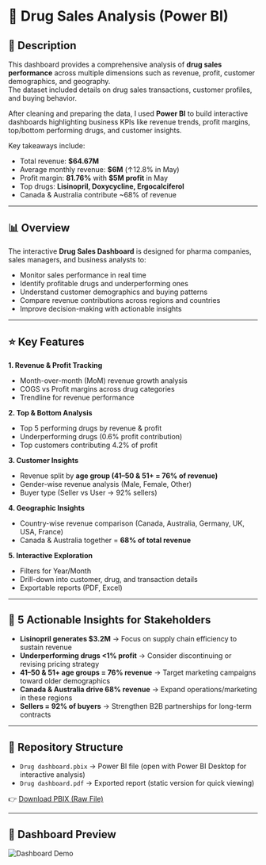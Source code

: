 # 💊 Drug Sales Analysis (Power BI)

## 📌 Description
This dashboard provides a comprehensive analysis of **drug sales performance** across multiple dimensions such as revenue, profit, customer demographics, and geography.  
The dataset included details on drug sales transactions, customer profiles, and buying behavior.  

After cleaning and preparing the data, I used **Power BI** to build interactive dashboards highlighting business KPIs like revenue trends, profit margins, top/bottom performing drugs, and customer insights.  

Key takeaways include:  
- Total revenue: **$64.67M**  
- Average monthly revenue: **$6M** (↑12.8% in May)  
- Profit margin: **81.76%** with **$5M profit** in May  
- Top drugs: **Lisinopril, Doxycycline, Ergocalciferol**  
- Canada & Australia contribute ~68% of revenue  

---

## 📊 Overview
The interactive **Drug Sales Dashboard** is designed for pharma companies, sales managers, and business analysts to:  
- Monitor sales performance in real time  
- Identify profitable drugs and underperforming ones  
- Understand customer demographics and buying patterns  
- Compare revenue contributions across regions and countries  
- Improve decision-making with actionable insights  

---

## ⭐ Key Features
**1. Revenue & Profit Tracking**  
- Month-over-month (MoM) revenue growth analysis  
- COGS vs Profit margins across drug categories  
- Trendline for revenue performance  

**2. Top & Bottom Analysis**  
- Top 5 performing drugs by revenue & profit  
- Underperforming drugs (0.6% profit contribution)  
- Top customers contributing 4.2% of profit  

**3. Customer Insights**  
- Revenue split by **age group (41–50 & 51+ = 76% of revenue)**  
- Gender-wise revenue analysis (Male, Female, Other)  
- Buyer type (Seller vs User → 92% sellers)  

**4. Geographic Insights**  
- Country-wise revenue comparison (Canada, Australia, Germany, UK, USA, France)  
- Canada & Australia together = **68% of total revenue**  

**5. Interactive Exploration**  
- Filters for Year/Month  
- Drill-down into customer, drug, and transaction details  
- Exportable reports (PDF, Excel)  

---

## 📌 5 Actionable Insights for Stakeholders
- **Lisinopril generates $3.2M** → Focus on supply chain efficiency to sustain revenue  
- **Underperforming drugs <1% profit** → Consider discontinuing or revising pricing strategy  
- **41–50 & 51+ age groups = 76% revenue** → Target marketing campaigns toward older demographics  
- **Canada & Australia drive 68% revenue** → Expand operations/marketing in these regions  
- **Sellers = 92% of buyers** → Strengthen B2B partnerships for long-term contracts  

---

## 📂 Repository Structure
- `Drug dashboard.pbix` → Power BI file (open with Power BI Desktop for interactive analysis)  
- `Drug dashboard.pdf` → Exported report (static version for quick viewing)  

👉 [Download PBIX (Raw File)](https://github.com/PRIYANKALENKA07/Drug-Sale-Analysis/blob/main/Drug%20dashboard.pbix) 

---

## 📸 Dashboard Preview
![Dashboard Demo](https://raw.githubusercontent.com/PRIYANKALENKA07/Drug-Sale-Analysis/main/Drug%20Dashboard.png)



